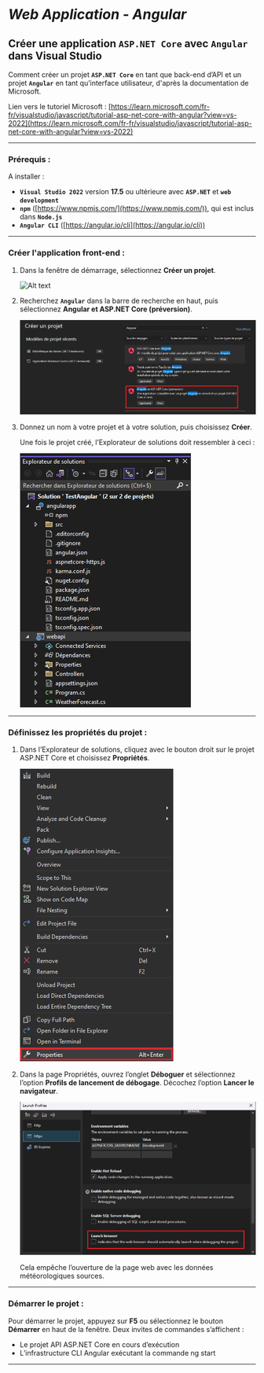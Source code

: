 # _Web Application - Angular_

## **Créer une application `ASP.NET Core` avec `Angular` dans Visual Studio**

Comment créer un projet **`ASP.NET Core`** en tant que back-end d’API et un projet **`Angular`** en tant qu’interface utilisateur, d'après la documentation de Microsoft.

Lien vers le tutoriel Microsoft : [https://learn.microsoft.com/fr-fr/visualstudio/javascript/tutorial-asp-net-core-with-angular?view=vs-2022](https://learn.microsoft.com/fr-fr/visualstudio/javascript/tutorial-asp-net-core-with-angular?view=vs-2022)

---

### **Prérequis :**

A installer :  

* **`Visual Studio 2022`** version **17.5** ou ultérieure avec **`ASP.NET`** et **`web development`**
* **`npm`** ([https://www.npmjs.com/](https://www.npmjs.com/)), qui est inclus dans **`Node.js`**  
* **`Angular CLI`** ([https://angular.io/cli](https://angular.io/cli))  

---

### **Créer l'application front-end :**

1. Dans la fenêtre de démarrage, sélectionnez **Créer un projet**.  

   ![Alt text](./Images/01.Créer_un_projet.png)

2. Recherchez **`Angular`** dans la barre de recherche en haut, puis sélectionnez **Angular et ASP.NET Core (préversion)**.

   ![Alt text](./Images/02.Angular_and_ASP_.NET_Core_(Preview).png)

3. Donnez un nom à votre projet et à votre solution, puis choisissez **Créer**.

   Une fois le projet créé, l’Explorateur de solutions doit ressembler à ceci :

   ![Alt text](./Images/03.Explorateur_de_solutions.png)

---

### **Définissez les propriétés du projet :**

1. Dans l’Explorateur de solutions, cliquez avec le bouton droit sur le projet ASP.NET Core et choisissez **Propriétés**.

   ![Alt text](./Images/04.asp-net-core-project-properties.png)

2. Dans la page Propriétés, ouvrez l’onglet **Déboguer** et sélectionnez l’option **Profils de lancement de débogage**. Décochez l’option **Lancer le navigateur**.

   ![Alt text](./Images/05.Profils_de_lancement.png)

   Cela empêche l’ouverture de la page web avec les données météorologiques sources.

---

### **Démarrer le projet :**

Pour démarrer le projet, appuyez sur **F5** ou sélectionnez le bouton **Démarrer** en haut de la fenêtre. Deux invites de commandes s’affichent :

* Le projet API ASP.NET Core en cours d’exécution
* L’infrastructure CLI Angular exécutant la commande ng start

---
